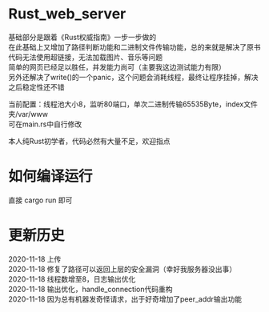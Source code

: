 # Rust_web_server
基础部分是跟着《Rust权威指南》一步一步做的  
在此基础上又增加了路径判断功能和二进制文件传输功能，总的来就是解决了原书代码无法使用超链接，无法加载图片、音乐等问题  
简单的网页已经足以胜任，并发能力尚可（主要我这边测试能力有限）  
另外还解决了write()的一个panic，这个问题会消耗线程，最终让程序挂掉，解决之后稳定性还不错  

当前配置：线程池大小8，监听80端口，单次二进制传输65535Byte，index文件夹/var/www  
可在main.rs中自行修改  

本人纯Rust初学者，代码必然有大量不足，欢迎指点  

# 如何编译运行  
直接 cargo run 即可  

# 更新历史  
2020-11-18 上传  
2020-11-18 修复了路径可以返回上层的安全漏洞（幸好我服务器没出事）  
2020-11-18 线程数增至8，日志输出优化  
2020-11-18 输出优化，handle_connection代码重构  
2020-11-18 因为总有机器发奇怪请求，出于好奇增加了peer_addr输出功能  
